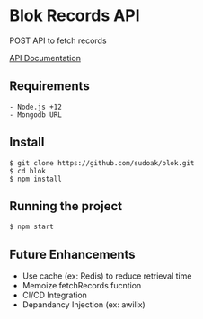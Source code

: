 # Blok Records API

POST API to fetch records 


[API Documentation](https://greve-fromage-47823.herokuapp.com/api-docs/) 
## Requirements
    - Node.js +12
    - Mongodb URL

## Install

    $ git clone https://github.com/sudoak/blok.git
    $ cd blok
    $ npm install

## Running the project

    $ npm start

## Future Enhancements
- Use cache (ex: Redis) to reduce retrieval time
- Memoize fetchRecords fucntion
- CI/CD Integration
- Depandancy Injection (ex: awilix)

